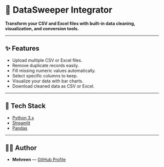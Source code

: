 # 📀 DataSweeper Integrator

**Transform your CSV and Excel files with built-in data cleaning, visualization, and conversion tools.**

---

## ✨ Features
- Upload multiple CSV or Excel files.
- Remove duplicate records easily.
- Fill missing numeric values automatically.
- Select specific columns to keep.
- Visualize your data with bar charts.
- Download cleaned data as CSV or Excel.

---

## 🚀 Tech Stack
- [Python 3.x](https://www.python.org/)
- [Streamlit](https://streamlit.io/)
- [Pandas](https://pandas.pydata.org/)

---


## 👩‍💻 Author
- **Mehreen** —  [GitHub Profile](#)

